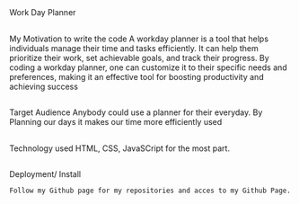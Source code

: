 ##
Work Day Planner

##
My Motivation to write the code
    A workday planner is a tool that helps individuals manage their time and tasks efficiently. It can help them prioritize their work, set achievable goals, and track their progress. By coding a workday planner, one can customize it to their specific needs and preferences, making it an effective tool for boosting productivity and achieving success


##
Target Audience
    Anybody could use a planner for their everyday. By Planning our days it makes our time more efficiently used


##
Technology used
    HTML, CSS, JavaSCript for the most part.

##
Deployment/ Install

    Follow my Github page for my repositories and acces to my Github Page.
    

